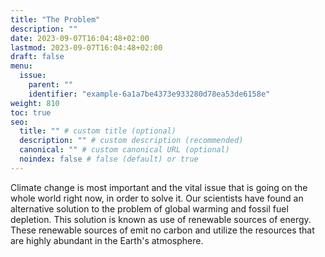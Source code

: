 ```yaml
---
title: "The Problem"
description: ""
date: 2023-09-07T16:04:48+02:00
lastmod: 2023-09-07T16:04:48+02:00
draft: false
menu:
  issue:
    parent: ""
    identifier: "example-6a1a7be4373e933280d78ea53de6158e"
weight: 810
toc: true
seo:
  title: "" # custom title (optional)
  description: "" # custom description (recommended)
  canonical: "" # custom canonical URL (optional)
  noindex: false # false (default) or true
---
```


Climate change is most important and the vital issue that is going on the whole world right now, in order to solve it. Our scientists have found an alternative solution to the problem of global warming and fossil fuel depletion. This solution is known as use of renewable sources of energy. These renewable sources of emit no carbon and utilize the resources that are highly abundant in the Earth's atmosphere.
